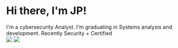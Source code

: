 <h1>Hi there, I'm JP!</h1>

I'm a cybersecurity Analyst. I'm graduating in Systems analysis and development. Recently Security + Certified <br>
<a href="https://www.linkedin.com/in/joão-paulo-41a195244/"><img src="https://img.shields.io/badge/LinkedIn-0077B5?style=for-the-badge&logo=linkedin&logoColor=white"/></a>
                                   <a href="#"/><img src="https://img.shields.io/badge/YouTube-FF0000?style=for-the-badge&logo=youtube&logoColor=white"/></a>
